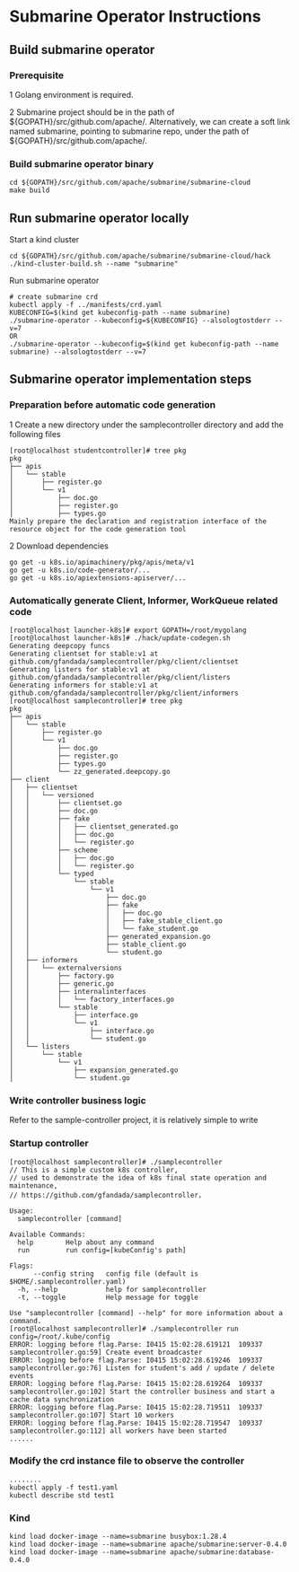 # Submarine Operator Instructions

## Build submarine operator

### Prerequisite

1 Golang environment is required.

2 Submarine project should be in the path of ${GOPATH}/src/github.com/apache/.
Alternatively, we can create a soft link named submarine, pointing to submarine
repo, under the path of ${GOPATH}/src/github.com/apache/.

### Build submarine operator binary
```
cd ${GOPATH}/src/github.com/apache/submarine/submarine-cloud
make build
```

## Run submarine operator locally

Start a kind cluster

```
cd ${GOPATH}/src/github.com/apache/submarine/submarine-cloud/hack
./kind-cluster-build.sh --name "submarine"
```

Run submarine operator
```
# create submarine crd
kubectl apply -f ../manifests/crd.yaml
KUBECONFIG=$(kind get kubeconfig-path --name submarine)
./submarine-operator --kubeconfig=${KUBECONFIG} --alsologtostderr --v=7
OR
./submarine-operator --kubeconfig=$(kind get kubeconfig-path --name submarine) --alsologtostderr --v=7
```

## Submarine operator implementation steps

### Preparation before automatic code generation

1 Create a new directory under the samplecontroller directory and add the following files

```
[root@localhost studentcontroller]# tree pkg
pkg
├── apis
│   └── stable
│       ├── register.go
│       └── v1
│           ├── doc.go
│           ├── register.go
│           ├── types.go
Mainly prepare the declaration and registration interface of the resource object for the code generation tool
```

2 Download dependencies
```
go get -u k8s.io/apimachinery/pkg/apis/meta/v1
go get -u k8s.io/code-generator/...
go get -u k8s.io/apiextensions-apiserver/...
```

### Automatically generate Client, Informer, WorkQueue related code
```
[root@localhost launcher-k8s]# export GOPATH=/root/mygolang
[root@localhost launcher-k8s]# ./hack/update-codegen.sh
Generating deepcopy funcs
Generating clientset for stable:v1 at github.com/gfandada/samplecontroller/pkg/client/clientset
Generating listers for stable:v1 at github.com/gfandada/samplecontroller/pkg/client/listers
Generating informers for stable:v1 at github.com/gfandada/samplecontroller/pkg/client/informers
[root@localhost samplecontroller]# tree pkg
pkg
├── apis
│   └── stable
│       ├── register.go
│       └── v1
│           ├── doc.go
│           ├── register.go
│           ├── types.go
│           └── zz_generated.deepcopy.go
├── client
│   ├── clientset
│   │   └── versioned
│   │       ├── clientset.go
│   │       ├── doc.go
│   │       ├── fake
│   │       │   ├── clientset_generated.go
│   │       │   ├── doc.go
│   │       │   └── register.go
│   │       ├── scheme
│   │       │   ├── doc.go
│   │       │   └── register.go
│   │       └── typed
│   │           └── stable
│   │               └── v1
│   │                   ├── doc.go
│   │                   ├── fake
│   │                   │   ├── doc.go
│   │                   │   ├── fake_stable_client.go
│   │                   │   └── fake_student.go
│   │                   ├── generated_expansion.go
│   │                   ├── stable_client.go
│   │                   └── student.go
│   ├── informers
│   │   └── externalversions
│   │       ├── factory.go
│   │       ├── generic.go
│   │       ├── internalinterfaces
│   │       │   └── factory_interfaces.go
│   │       └── stable
│   │           ├── interface.go
│   │           └── v1
│   │               ├── interface.go
│   │               └── student.go
│   └── listers
│       └── stable
│           └── v1
│               ├── expansion_generated.go
│               └── student.go
```

### Write controller business logic

Refer to the sample-controller project, it is relatively simple to write

### Startup controller
```
[root@localhost samplecontroller]# ./samplecontroller
// This is a simple custom k8s controller,
// used to demonstrate the idea of k8s final state operation and maintenance,
// https://github.com/gfandada/samplecontroller，

Usage:
  samplecontroller [command]

Available Commands:
  help        Help about any command
  run         run config=[kubeConfig's path]

Flags:
      --config string   config file (default is $HOME/.samplecontroller.yaml)
  -h, --help            help for samplecontroller
  -t, --toggle          Help message for toggle

Use "samplecontroller [command] --help" for more information about a command.
[root@localhost samplecontroller]# ./samplecontroller run config=/root/.kube/config
ERROR: logging before flag.Parse: I0415 15:02:28.619121  109337 samplecontroller.go:59] Create event broadcaster
ERROR: logging before flag.Parse: I0415 15:02:28.619246  109337 samplecontroller.go:76] Listen for student's add / update / delete events
ERROR: logging before flag.Parse: I0415 15:02:28.619264  109337 samplecontroller.go:102] Start the controller business and start a cache data synchronization
ERROR: logging before flag.Parse: I0415 15:02:28.719511  109337 samplecontroller.go:107] Start 10 workers
ERROR: logging before flag.Parse: I0415 15:02:28.719547  109337 samplecontroller.go:112] all workers have been started
......

```

### Modify the crd instance file to observe the controller
```
........
kubectl apply -f test1.yaml
kubectl describe std test1
```

### Kind

```
kind load docker-image --name=submarine busybox:1.28.4
kind load docker-image --name=submarine apache/submarine:server-0.4.0
kind load docker-image --name=submarine apache/submarine:database-0.4.0
```
